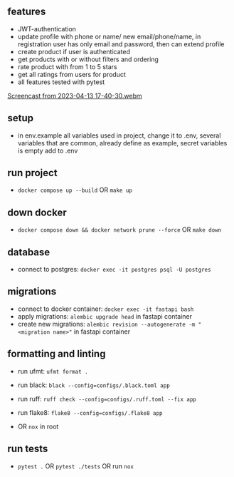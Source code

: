 ## features
- JWT-authentication
- update profile with phone or name/ new email/phone/name, in registration user has only email and password, then can extend profile
- create product if user is authenticated
- get products with or without filters and ordering
- rate product with from 1 to 5 stars
- get all ratings from users for product
- all features tested with pytest

[Screencast from 2023-04-13 17-40-30.webm](https://user-images.githubusercontent.com/91421235/231795625-8d372fca-0d53-4d7a-b111-e41dfe8e8395.webm)

## setup
- in env.example all variables used in project, change it to .env, several variables that are common, already define as example, secret variables is empty
add to .env

## run project
- `docker compose up --build` OR `make up`

## down docker
- `docker compose down && docker network prune --force` OR `make down`

## database
- connect to postgres: `docker exec -it postgres psql -U postgres`

## migrations
- connect to docker container: `docker exec -it fastapi bash`
- apply migrations: `alembic upgrade head` in fastapi container
- create new migrations: `alembic revision --autogenerate -m "<migration name>"` in fastapi container

## formatting and linting
- run ufmt: `ufmt format .`
- run black: `black --config=configs/.black.toml app`
- run ruff: `ruff check --config=configs/.ruff.toml --fix app`
- run flake8: `flake8 --config=configs/.flake8 app`

- OR `nox` in root

## run tests
- `pytest .` OR `pytest ./tests` OR run `nox`
